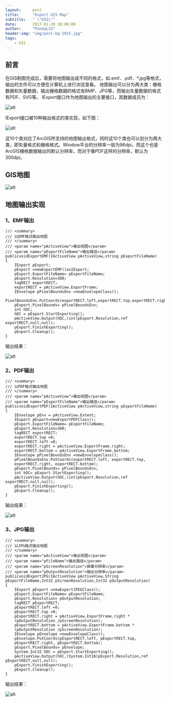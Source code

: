 ```yaml
---
layout:     post
title:      "Export GIS Map"
subtitle:   " \"GIS\""
date:       2017-01-20 20:00:00
author:     "PandaL33"
header-img: "img/post-bg-2015.jpg"
tags:
    - GIS
---
```

## 前言

在GIS制图完成后，需要将地图输出成不同的格式，如.emf、.pdf、*.jpg等格式，输出的文件可以方便在计算机上进行浏览查看。
地图输出可以分为两大类：栅格数据和矢量数据，输出栅格数据的格式有BMP、JPG等，而输出矢量数据的格式有PDF、SVG等。
IExport接口作为地图输出的主要接口，其数据成员为：

![alt](https://raw.githubusercontent.com/PandaL33/PandaL33.github.io/master/img/in-post/export-map/export-map-1.jpeg)

IExport接口被10种输出格式的类实现，如下图：

![alt](https://raw.githubusercontent.com/PandaL33/PandaL33.github.io/master/img/in-post/export-map/export-map-2.jpeg)

这10个类对应了ArcGIS所支持的地图输出格式，同时这10个类也可以划分为两大类，即矢量格式和栅格格式。Window平台的分辨率一般为96dpi，而这个也是ArcGIS栅格数据输出的默认分辨率，而对于像PDF这样的分辨率，默认为300dpi。

## GIS地图

![alt](https://raw.githubusercontent.com/PandaL33/PandaL33.github.io/master/img/in-post/export-map/export-map-3.jpeg)

## 地图输出实现

### 1、EMF输出
```
/// <summary>
/// 以EMF格式输出地图
/// </summary>
/// <param name="pActiveView">输出视图</param>
/// <param name="pExportFileName">输出路径</param>
publicvoidExportEMF(IActiveView pActiveView,string pExportFileName)
{
    IExport pExport;
    pExport =newExportEMF()asIExport;
    pExport.ExportFileName= pExportFileName;
    pExport.Resolution=300;
    tagRECT exportRECT;
    exportRECT = pActiveView.ExportFrame;
    IEnvelope pPixelBoundsEnv =newEnvelopeClass();
    PixelBoundsEnv.PutCoords(exportRECT.left,exportRECT.top,exportRECT.right,exportRECT.bottom);
    pExport.PixelBounds= pPixelBoundsEnv;
    int hDC;
    hDC = pExport.StartExporting();
    pActiveView.Output(hDC,(int)pExport.Resolution,ref  exportRECT,null,null);
    pExport.FinishExporting();
    pExport.Cleanup();
}
```

输出结果：

![alt](https://raw.githubusercontent.com/PandaL33/PandaL33.github.io/master/img/in-post/export-map/export-map-4.jpeg)

###  2、PDF输出
```
/// <summary>
/// 以PDF格式输出地图
/// </summary>
/// <param name="pActiveView">输出视图</param>
/// <param name="pExportFileName">输出路径</param>
publicvoidExportPDF(IActiveView pActiveView,string pExportFileName)
{
    IEnvelope pEnv = pActiveView.Extent;
    IExport pExport=newExportPDFClass();
    pExport.ExportFileName= pExportFileName;
    pExport.Resolution=300;
    tagRECT exportRECT;
    exportRECT.top =0;
    exportRECT.left =0;
    exportRECT.right = pActiveView.ExportFrame.right;
    exportRECT.bottom = pActiveView.ExportFrame.bottom;
    IEnvelope pPixelBoundsEnv =newEnvelopeClass();
    pPixelBoundsEnv.PutCoords(exportRECT.left, exportRECT.top,
    exportRECT.right, exportRECT.bottom);
    pExport.PixelBounds= pPixelBoundsEnv;
    int hDC= pExport.StartExporting();
    pActiveView.Output(hDC,(int)pExport.Resolution,ref  exportRECT,null,null);
    pExport.FinishExporting();
    pExport.Cleanup();
}
```
输出结果：

![alt](https://raw.githubusercontent.com/PandaL33/PandaL33.github.io/master/img/in-post/export-map/export-map-5.jpeg)

###  3、JPG输出
```
/// <summary>
/// 以JPG格式输出地图
/// </summary>
/// <param name="pActiveView">输出视图</param>
/// <param name="pFileName">输出路径</param>
/// <param name="pScreenResolution">屏幕分辨率</param>
/// <param name="pOutputResolution">输出分辨率</param>
publicvoidExportJPG(IActiveView pActiveView,String pExportFileName,Int32 pScreenResolution,Int32 pOutputResolution)
{
    IExport pExport =newExportJPEGClass();
    pExport.ExportFileName= pExportFileName;
    pExport.Resolution= pOutputResolution;
    tagRECT pExportRECT;
    pExportRECT.left =0;
    pExportRECT.top =0;
    pExportRECT.right = pActiveView.ExportFrame.right *
    (pOutputResolution /pScreenResolution);
    pExportRECT.bottom = pActiveView.ExportFrame.bottom *
    (pOutputResolution /pScreenResolution);
    IEnvelope pEnvelope =newEnvelopeClass();
    pEnvelope.PutCoords(pExportRECT.left, pExportRECT.top,
    pExportRECT.right, pExportRECT.bottom);
    pExport.PixelBounds= pEnvelope;
    System.Int32 hDC = pExport.StartExporting();
    pActiveView.Output(hDC,(System.Int16)pExport.Resolution,ref  pExportRECT,null,null);
    pExport.FinishExporting();
    pExport.Cleanup();
}
```
输出结果：

![alt](https://raw.githubusercontent.com/PandaL33/PandaL33.github.io/master/img/in-post/export-map/export-map-6.jpeg)
